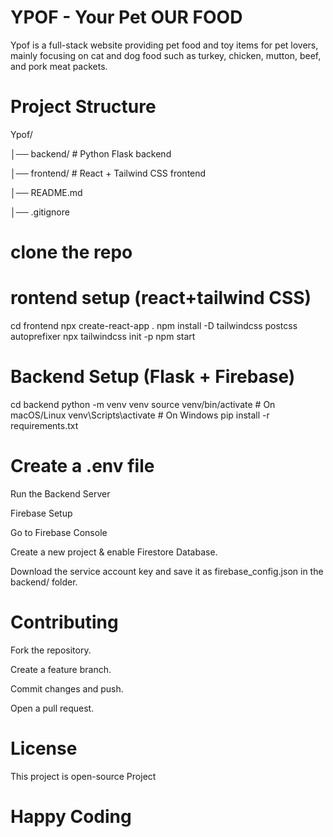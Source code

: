 # YPOF - Your Pet OUR FOOD

Ypof is a full-stack website providing pet food and toy items for pet lovers, mainly focusing on cat and dog food such as turkey, chicken, mutton, beef, and pork meat packets.

# Project Structure

Ypof/

│── backend/      # Python Flask backend

│── frontend/     # React + Tailwind CSS frontend

│── README.md

│── .gitignore

# clone the repo

# rontend setup (react+tailwind CSS)
cd frontend
npx create-react-app .
npm install -D tailwindcss postcss autoprefixer
npx tailwindcss init -p
npm start

# Backend Setup (Flask + Firebase)
cd backend
python -m venv venv
source venv/bin/activate  # On macOS/Linux
venv\Scripts\activate     # On Windows
pip install -r requirements.txt

# Create a .env file

Run the Backend Server

Firebase Setup

Go to Firebase Console

Create a new project & enable Firestore Database.

Download the service account key and save it as firebase_config.json in the backend/ folder.


# Contributing

Fork the repository.

Create a feature branch.

Commit changes and push.

Open a pull request.

# License

This project is open-source Project

# Happy Coding